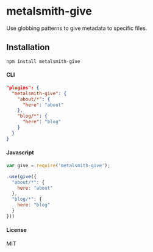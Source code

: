 # metalsmith-give
Use globbing patterns to give metadata to specific files.

## Installation
```npm install metalsmith-give```

#### CLI
```json
"plugins": {
  "metalsmith-give": {
    "about/*": {
      "here": "about"
    },
    "blog/*": {
      "here": "blog"
    }
  }
}
```

#### Javascript
```js
var give = require('metalsmith-give');

.use(give({
  "about/*": {
    here: "about"
  },
  "blog/*": {
    here: "blog"
  }
}))
```

#### License
MIT


